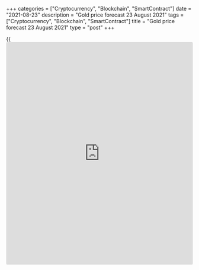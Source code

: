 +++
categories = ["Cryptocurrency", "Blockchain", "SmartContract"]
date = "2021-08-23"
description = "Gold price forecast 23 August 2021"
tags = ["Cryptocurrency", "Blockchain", "SmartContract"]
title = "Gold price forecast 23 August 2021"
type = "post"
+++

{{<iframe id="large-banner" src="https://www.bounty.group/#slide=4.0" width="100%" height="600" scrolling="no" style="border: 0px solid rgb(216, 221, 230); border-radius: 3px;">}}

2021-08-23

2021-08-23

Gold fate depends on Jackson Hole. Forecast as of 23.08.2021Dmitri
Demidenko

The second change in the Fed's outlook in the last 2.5 months will be a
blow to the USD bulls, but will return interest in gold. It won't be
long to wait. A meeting at Jackson Hole will clarify the situation. Let
us discuss the Forex outlook and make up a gold trading plan

## Fundamental gold forecast for a week

Doubts. This is the keyword that has always supported gold. In fact,
precious metal is a useless asset. It does not protect against
inflation, as is commonly believed. This is proved by the fall of
[XAUUSD][1] during the acceleration of US consumer prices to multi-year
highs. During times of turmoil, [investor](https://www.fintechee.com/tutorial-for-forex-trading/investor-mode/)s are more likely to choose the
greenback, while gold acts as an anti-dollar, so it falls. It's another
matter when the markets start to doubt. Will the Delta variant slow down
the US economy? Will the Fed abandon its plans to normalize monetary
[policy](https://www.fintechee.com/policy/) because of this? The answers to these questions are extremely
important for both the USD index and the precious metal.

The gold price usually drops sharply if the US dollar and Treasury
yields rise. In 2021, Treasury bond rates are stubbornly unwilling to go
up. Investors doubt that the QE tapering will break the Treasuries
uptrend. First, the Fed will continue to reinvest income, which will
allow the central bank's balance sheet to consolidate above $8 trillion.
Secondly, the demand for Treasuries from foreign [investor](https://www.fintechee.com/tutorial-for-forex-trading/investor-mode/)s is off the
charts. According to the Ministry of Finance, the number of these
securities in the hands of foreign [investor](https://www.fintechee.com/tutorial-for-forex-trading/investor-mode/)s in the first half of the
year increased by $134.1 billion. Thirdly, there is a lot of liquidity
in the system, so that the slightest corrections lead to bond purchases.

### Dynamics of foreign holdings of US Treasuries



 _Source: Bloomberg._

Gold was seriously shocked in early August as a strong US employment
report increased the risks of the Fed's monetary [policy](https://www.fintechee.com/policy/) normalization.
However, the central bank has always had reasons not to rush into
monetary restrictions before. There had been cold weather, contributing
to a slowdown in the US economy, then the government shutdown due to the
debt ceiling, or the tense international situation. Why wouldn't
COVID-19 become such a reason in 2021?

The second change in the Fed's outlook in the last 2.5 months is a
serious blow to the greenback. The first sign was the speech of the
President of the Federal Reserve Bank of Dallas, Robert Kaplan. He
announced his readiness to abandon his previous position on reducing the
scale of QE as early as 2021 if Delta slows the economy. If other FOMC
members follow the path of the former hawk, the USD longs will begin to
decline.

### Dynamics of major currencies' longs



 _Source: Bloomberg._

In this regard, the Jackson Hole meeting of central bankers could take
on new meaning. Earlier, the Fed chairmen either said something amazing
to the market, or their speeches were completely missed by [investor](https://www.fintechee.com/tutorial-for-forex-trading/investor-mode/)s. In
2021, the majority believed that Jerome Powell would not be able to stun
the financial markets. Because a QE tapering requires at least one more
strong employment report.

### Weekly gold trading plan

In fact, the change of the Fed head's position in relation to the Delta
will be fundamentally important. Powell recently said the Fed is
watching the pandemic, but the economy has adapted to COVID-19. If
Powell seems scared to [investor](https://www.fintechee.com/tutorial-for-forex-trading/investor-mode/)s, gold risks soaring to $1825 and $1845
per ounce. Optimism, on the other hand, will contribute to another big
XAU downturn.







## Price chart of XAUUSD in real time mode

The content of this article reflects the author’s opinion and does not
necessarily reflect the official position of LiteForex. The material
published on this page is provided for informational purposes only and
should not be considered as the provision of investment advice for the
purposes of Directive 2004/39/EC.

Rate this article:

{{value}}

( {{count}} {{title}} )

   1. my.liteforex.com/trading/chart?symbol=XAUUSD&returnUrl=true